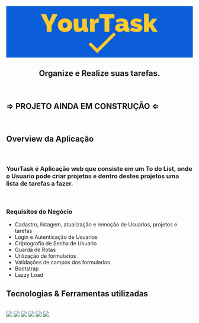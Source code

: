 <div align="center">
  <img align="center"  src="./front-end/src/assets/img/yourTaskBannerlight.png" alt="YourTask">
  <h2>Organize e Realize suas tarefas.</h2>
</div>
<br>
<div>
  <h2>&rArr; PROJETO AINDA EM CONSTRUÇÃO &lArr;</h2>
</div>
<br>

<div>
  <h2 > Overview da Aplicação</h2>
  <br>
  <h3 >YourTask é Aplicação web que consiste em um To do List, onde o Usuario pode criar projetos e dentro destes projetos uma lista de tarefas a fazer.</h3>
  <br>

    
  <h3> Requisitos do Negócio</h3>
  <ul >
    <li >Cadastro, listagem, atualização e remoção de Usuarios, projetos e tarefas</li>
    <li>Login e Autenticação de Usuarios</li>
    <li>Criptografia de Senha de Usuario</li>
     <li>Guarda de Rotas</li>
    <li>Utilização de formularios</li>
     <li>Validações de campos dos formularios</li>
     <li>Bootstrap</li>
     <li>Lazzy Load</li>
  </ul>

</div>


<div>
  <h2 >Tecnologias & Ferramentas utilizadas </h2>
  
  <br>
  <div >
    <img src="https://img.shields.io/badge/Angular-DD0031?style=for-the-badge&logo=angular&logoColor=white" >
    <img src="https://img.shields.io/badge/Bootstrap-563D7C?style=for-the-badge&logo=bootstrap&logoColor=white" >
    <img src="https://img.shields.io/badge/Node.js-339933?style=for-the-badge&logo=nodedotjs&logoColor=white">
    <img src="https://img.shields.io/badge/express.js-%23404d59.svg?style=for-the-badge&logo=express&logoColor=%2361DAFB">
    <img src="https://img.shields.io/badge/MongoDB-4EA94B?style=for-the-badge&logo=mongodb&logoColor=white">
    <img src="https://img.shields.io/badge/Swagger-85EA2D?style=for-the-badge&logo=Swagger&logoColor=white">
  </div>

</div>
